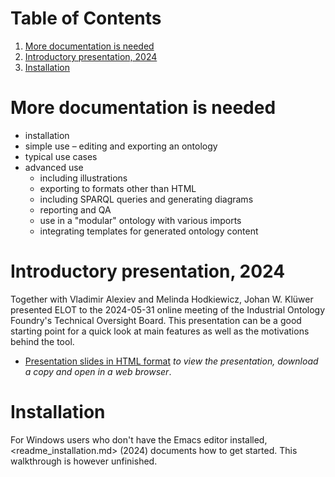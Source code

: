 
# Table of Contents

1.  [More documentation is needed](#org9c129c1)
2.  [Introductory presentation, 2024](#orgd66b716)
3.  [Installation](#org646acbb)



<a id="org9c129c1"></a>

# More documentation is needed

-   installation
-   simple use &#x2013; editing and exporting an ontology
-   typical use cases
-   advanced use
    -   including illustrations
    -   exporting to formats other than HTML
    -   including SPARQL queries and generating diagrams
    -   reporting and QA
    -   use in a "modular" ontology with various imports
    -   integrating templates for generated ontology content


<a id="orgd66b716"></a>

# Introductory presentation, 2024

Together with Vladimir Alexiev and Melinda Hodkiewicz, Johan W. Klüwer presented ELOT to the 2024-05-31 online meeting of the Industrial Ontology Foundry's Technical Oversight Board.
This presentation can be a good starting point for a quick look at main features as well as the motivations behind the tool.

-   [Presentation slides in HTML format](20240525T181908--elot-presented-to-iof-tob__elot_emacs_iof.html) *to view the presentation, download a copy and open in a web browser*.


<a id="org646acbb"></a>

# Installation

For Windows users who don't have the Emacs editor installed, <readme_installation.md> (2024) documents how to get started. This walkthrough is however unfinished.

